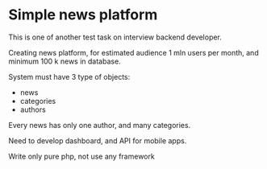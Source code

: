 Simple news platform
==============================

This is one of another test task on interview backend developer.

Creating news platform, for estimated audience 1 mln users per month, and minimum 100 k news in database.

System must have 3 type of objects:

- news
- categories
- authors

Every news has only one author, and many categories.

Need to develop dashboard, and API for mobile apps.

Write only pure php, not use any framework

